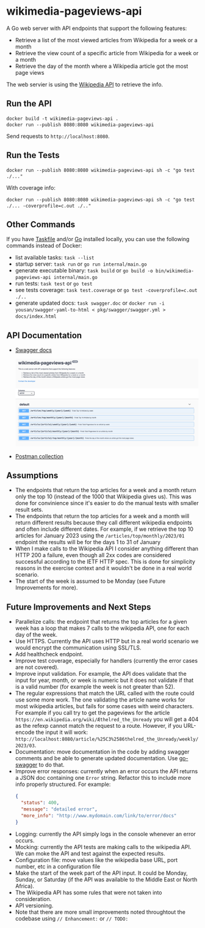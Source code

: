 # wikimedia-pageviews-api

A Go web server with API endpoints that support the following features:

- Retrieve a list of the most viewed articles from Wikipedia for a week or a month
- Retrieve the view count of a specific article from Wikipedia for a week or a month
- Retrieve the day of the month where a Wikipedia article got the most page views

The web servier is using the [Wikipedia API](https://wikitech.wikimedia.org/wiki/Analytics/AQS/Pageviews) to retrieve the info.

## Run the API

```shell
docker build -t wikimedia-pageviews-api .
docker run --publish 8080:8080 wikimedia-pageviews-api
```

Send requests to `http://localhost:8080`.

## Run the Tests

```shell
docker run --publish 8080:8080 wikimedia-pageviews-api sh -c "go test ./..."
```

With coverage info:

```shell
docker run --publish 8080:8080 wikimedia-pageviews-api sh -c "go test ./... -coverprofile=c.out ./.."
```

## Other Commands

If you have [Taskfile](https://taskfile.dev/) and/or [Go](https://go.dev/doc/install) installed locally, you can use the following commands instead of Docker:

- list available tasks: `task --list`
- startup server: `task run` or `go run internal/main.go`
- generate executable binary: `task build` or `go build -o bin/wikimedia-pageviews-api internal/main.go`
- run tests: `task test` or `go test`
- see tests coverage: `task test.coverage` or `go test -coverprofile=c.out ./..`
- generate updated docs: `task swagger.doc` or `docker run -i yousan/swagger-yaml-to-html < pkg/swagger/swagger.yml > docs/index.html`

## API Documentation

- [Swagger docs](docs/index.html)

  ![Swagger docs screenshot](docs/swagger_docs.png "Swagger docs")

- [Postman collection](docs/wikipedia-pageviews-api.postman_collection.json)

## Assumptions

- The endpoints that return the top articles for a week and a month return only the top 10 (instead of the 1000 that Wikipedia gives us). This was done for convinience since it's easier to do the manual tests with smaller result sets.
- The endpoints that return the top articles for a week and a month will return different results because they call different wikipedia endpoints and often include different dates. For example, if we retrieve the top 10 articles for January 2023 using the `/articles/top/monthly/2023/01` endpoint the results will be for the days 1 to 31 of January
- When I make calls to the Wikipedia API I consider anything different than HTTP 200 a failure, even though all 2xx codes are considered successful according to the IETF HTTP spec. This is done for simplicity reasons in the exercise context and it wouldn't be done in a real world scenario.
- The start of the week is assumed to be Monday (see Future Improvements for more).

## Future Improvements and Next Steps

- Parallelize calls: the endpoint that returns the top articles for a given week has a loop that makes 7 calls to the wikipedia API, one for each day of the week.
- Use HTTPS. Currently the API uses HTTP but in a real world scenario we would encrypt the communication using SSL/TLS.
- Add healthcheck endpoint.
- Improve test coverage, especially for handlers (currently the error cases are not covered).
- Improve input validation. For example, the API does validate that the input for year, month, or week is numeric but it does not validate if that is a valid number (for example the week is not greater than 52).
- The regular expressions that match the URL called with the route could use some more work. The one validating the article name works for most wikipedia articles, but fails for some cases with weird characters. For example if you call try to get the pageviews for the article `https://en.wikipedia.org/wiki/Æthelred_the_Unready` you will get a 404 as the refexp cannot match the request to a route. However, if you URL-encode the input it will work: `http://localhost:8080/article/%25C3%2586thelred_the_Unready/weekly/2023/03`.
- Documentation: move documentation in the code by adding swagger comments and be able to generate updated documentation. Use [go-swagger](https://github.com/go-swagger/go-swagger) to do that.
- Improve error responses: currently when an error occurs the API returns a JSON doc containing one `Error` string. Refactor this to include more info properly structured. For example:
  ```json
  {
    "status": 400,
    "message": "detailed error",
    "more_info": "http://www.mydomain.com/link/to/error/docs"
  }
  ```
- Logging: currently the API simply logs in the console whenever an error occurs.
- Mocking: currently the API tests are making calls to the wikipedia API. We can moke the API and test against the expected results.
- Configuration file: move values like the wikipedia base URL, port number, etc in a configuration file
- Make the start of the week part of the API input. It could be Monday, Sunday, or Saturday (if the API was available to the Middle East or North Africa).
- The Wikipedia API has some rules that were not taken into consideration.
- API versioning.
- Note that there are more small improvements noted throughtout the codebase using `// Enhancement:` or `// TODO:`
